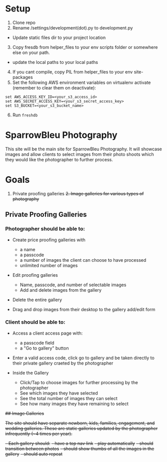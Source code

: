 Setup
===========
1. Clone repo
2. Rename /settings/development(dot).py to development.py
  - Update static files dir to your project location
3. Copy fresdb from helper_files to your env scripts folder or somewhere else on your path.
  - update the local paths to your local paths
4. If you cant compile, copy PIL from helper_files to your env site-packages
5. Set the following AWS environment variables on virtualenv activate (remember to clear them on deactivate):
```
set AWS_ACCESS_KEY_ID=<your_s3_access_id>
set AWS_SECRET_ACCESS_KEY=<your_s3_secret_access_key>
set S3_BUCKET=<your_s3_bucket_name>
```

6. Run ```freshdb```

SparrowBleu Photography
===========
This site will be the main site for SparrowBleu Photography.  It will showcase images and allow clients to select images from their photo shoots which they would like the photographer to further process.

# Goals

1. Private proofing galleries
~~2. Image galleries for various types of photography~~

## Private Proofing Galleries


### Photographer should be able to:

- Create price proofing galleries with
    - a name
    - a passcode
    - a number of images the client can choose to have processed
    - unlimited number of images

- Edit proofing galleries
    - Name, passcode, and number of selectable images
    - Add and delete images from the gallery

- Delete the entire gallery

- Drag and drop images from their desktop to the gallery add/edit form

### Client should be able to:

- Access a client access page with:
    - a passcode field
    - a "Go to gallery" button

- Enter a valid access code, click go to gallery and be taken directly to their private gallery craeted by the photographer

- Inside the Gallery
    - Click/Tap to choose images for further processing by the photographer
    - See which images they have selected
    - See the total number of images they can select
    - See how many images they have remaining to select


~~## Image Galleries~~

~~The site should have separate newborn, kids, families, engagement, and wedding galleries. These are static galleries updated by the photographer infrequently (~4 times per year).~~

~~- Each gallery should:~~
    ~~- have a top nav link~~
    ~~- play automatically~~
    ~~- should transition between photos~~
    ~~- should show thumbs of all the images in the gallery~~
    ~~- should auto repeat~~